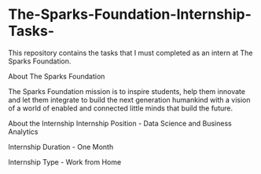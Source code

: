 # The-Sparks-Foundation-Internship-Tasks-
This repository contains the tasks that I must completed as an intern at The Sparks Foundation.

About The Sparks Foundation


The Sparks Foundation mission is to inspire students, help them innovate and let them integrate to build the next generation humankind with a vision of a world of enabled and connected little minds that build the future.

About the Internship
Internship Position - Data Science and Business Analytics

Internship Duration - One Month

Internship Type - Work from Home
